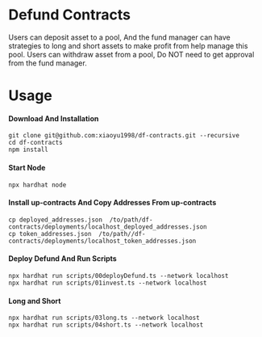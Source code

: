 # Defund Contracts

Users can deposit asset to a pool, And the fund manager can have strategies to long and short assets to make profit from help manage this pool. Users can withdraw asset from a pool, Do NOT need to get approval from the fund manager.


# Usage
#### Download And Installation

```shell
git clone git@github.com:xiaoyu1998/df-contracts.git --recursive
cd df-contracts
npm install
```
#### Start Node
```shell
npx hardhat node
```
#### Install up-contracts And Copy Addresses From up-contracts
```
cp deployed_addresses.json  /to/path/df-contracts/deployments/localhost_deployed_addresses.json
cp token_addresses.json  /to/path//df-contracts/deployments/localhost_token_addresses.json
```
#### Deploy Defund And Run Scripts
```shell
npx hardhat run scripts/00deployDefund.ts --network localhost
npx hardhat run scripts/01invest.ts --network localhost
```
#### Long and Short
```shell
npx hardhat run scripts/03long.ts --network localhost
npx hardhat run scripts/04short.ts --network localhost
```